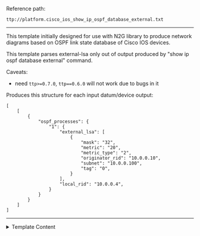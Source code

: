 Reference path:
```
ttp://platform.cisco_ios_show_ip_ospf_database_external.txt
```

---



This template initially designed for use with N2G library to produce network 
diagrams based on OSPF link state database of Cisco IOS devices.

This template parses external-lsa only out of output produced by 
"show ip ospf database external" command.

Caveats:

 - need `ttp>=0.7.0`, `ttp==0.6.0` will not work due to bugs in it
 
Produces this structure for each input datum/device output:
```
[
    [
        {
            "ospf_processes": {
                "1": {
                    "external_lsa": [
                        {
                            "mask": "32",
                            "metric": "20",
                            "metric_type": "2",
                            "originator_rid": "10.0.0.10",
                            "subnet": "10.0.0.100",
                            "tag": "0",
                        }
                    ],
                    "local_rid": "10.0.0.4",
                }
            }
        }
    ]
]
```



---

<details><summary>Template Content</summary>
```
<doc>
This template initially designed for use with N2G library to produce network 
diagrams based on OSPF link state database of Cisco IOS devices.

This template parses external-lsa only out of output produced by 
"show ip ospf database external" command.

Caveats:

 - need 'ttp>=0.7.0', 'ttp==0.6.0' will not work due to bugs in it
 
Produces this structure for each input datum/device output:
'''
[
    [
        {
            "ospf_processes": {
                "1": {
                    "external_lsa": [
                        {
                            "mask": "32",
                            "metric": "20",
                            "metric_type": "2",
                            "originator_rid": "10.0.0.10",
                            "subnet": "10.0.0.100",
                            "tag": "0",
                        }
                    ],
                    "local_rid": "10.0.0.4",
                }
            }
        }
    ]
]
'''
</doc>

<group name="ospf_processes.{{ pid }}**">
            OSPF Router with ID ({{ local_rid }}) (Process ID {{ pid }})
			
<group name="external_lsa*" void="">
                Type-5 AS External Link States {{ _start_ }}
				
  <group>
  LS Type: AS External Link {{ _start_ }}
  Link State ID: {{ subnet }} (External Network Number )
  Advertising Router: {{ originator_rid }}
  Network Mask: /{{ mask }}
        Metric Type: {{ metric_type }} (Larger than any link state path)
        Metric: {{ metric }} 
        External Route Tag: {{ tag }}
{{ _end_ }}
  </group>
</group>
</group>
```
</details>